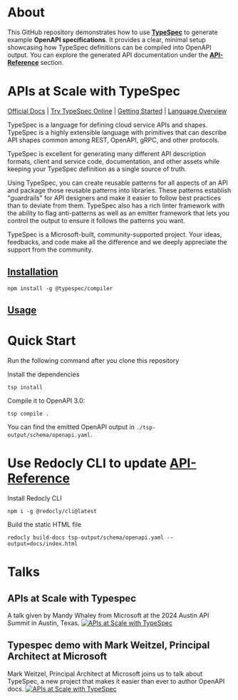 # About

This GitHub repository demonstrates how to use **[TypeSpec](https://typespec.io/)** to generate example **OpenAPI specifications**. It provides a clear, minimal setup showcasing how TypeSpec definitions can be compiled into OpenAPI output. You can explore the generated API documentation under the **[API-Reference](https://msujka.github.io/typespec/)** section.

# APIs at Scale with TypeSpec

[Official Docs](https://typespec.io/) | [Try TypeSpec Online](https://aka.ms/trytypespec) | [Getting Started](https://typespec.io/docs) | [Language Overview](https://typespec.io/docs/language-basics/overview)

TypeSpec is a language for defining cloud service APIs and shapes. TypeSpec is a highly extensible language with primitives that can describe API shapes common among REST, OpenAPI, gRPC, and other protocols.

TypeSpec is excellent for generating many different API description formats, client and service code, documentation, and other assets while keeping your TypeSpec definition as a single source of truth.

Using TypeSpec, you can create reusable patterns for all aspects of an API and package those reusable patterns into libraries. These patterns establish "guardrails" for API designers and make it easier to follow best practices than to deviate from them. TypeSpec also has a rich linter framework with the ability to flag anti-patterns as well as an emitter framework that lets you control the output to ensure it follows the patterns you want.

TypeSpec is a Microsoft-built, community-supported project. Your ideas, feedbacks, and code make all the difference and we deeply appreciate the support from the community.

## [Installation](https://typespec.io/docs)

```
npm install -g @typespec/compiler
```

## [Usage](https://typespec.io/docs#create-first-typespec-project)

# Quick Start
Run the following command after you clone this repository

Install the dependencies

```
tsp install
```

Compile it to OpenAPI 3.0:

```
tsp compile .
```

You can find the emitted OpenAPI output in `./tsp-output/schema/openapi.yaml`.

# Use Redocly CLI to update [API-Reference](https://msujka.github.io/typespec/)

Install Redocly CLI
```
npm i -g @redocly/cli@latest
```

Build the static HTML file
```
redocly build-docs tsp-output/schema/openapi.yaml --output=docs/index.html
```

# Talks

## APIs at Scale with Typespec
A talk given by Mandy Whaley from Microsoft at the 2024 Austin API Summit in Austin, Texas.
[![APIs at Scale with TypeSpec](https://img.youtube.com/vi/yfCYrKaojDo/maxresdefault.jpg)](https://www.youtube.com/watch?v=yfCYrKaojDo)

## Typespec demo with Mark Weitzel, Principal Architect at Microsoft
Mark Weitzel, Principal Architect at Microsoft joins us to talk about TypeSpec, a new project that makes it easier than ever to author OpenAPI docs.
[![APIs at Scale with TypeSpec](https://img.youtube.com/vi/c4KwhL6b4Hc/maxresdefault.jpg)](https://www.youtube.com/watch?v=c4KwhL6b4Hc)
